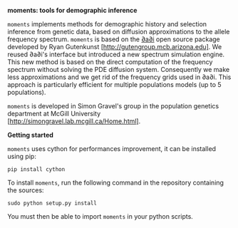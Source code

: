**moments: tools for demographic inference**

`moments` implements methods for demographic history and selection inference from genetic data, based on diffusion approximations to the allele frequency spectrum. `moments` is based on the  [∂a∂i](https://bitbucket.org/gutenkunstlab/dadi/) open source package developed by Ryan Gutenkunst [http://gutengroup.mcb.arizona.edu]. We reused ∂a∂i's interface but introduced a new spectrum simulation engine. This new method is based on the direct computation of the frequency spectrum without solving the PDE diffusion system. Consequently we make less approximations and we get rid of the frequency grids used in ∂a∂i. This approach is particularly efficient for multiple populations models (up to 5 populations).   

`moments` is developed in Simon Gravel's group in the population genetics department at McGill University [http://simongravel.lab.mcgill.ca/Home.html].

**Getting started**

`moments` uses cython for performances improvement, it can be installed using pip:

	pip install cython

To install `moments`, run the following command in the repository containing the sources:

	sudo python setup.py install

You must then be able to import `moments` in your python scripts.